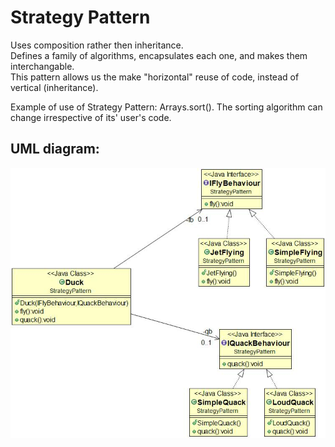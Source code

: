 # Strategy Pattern

Uses composition rather then inheritance.   
Defines a family of algorithms, encapsulates each one, and makes them interchangable.   
This pattern allows us the make "horizontal" reuse of code, instead of vertical (inheritance).  

Example of use of Strategy Pattern: Arrays.sort(). The sorting algorithm can change irrespective of its' user's code.

## UML diagram:

![Alt text](StrategyUML.jpg?raw=true "Pattern's UML diagram")
